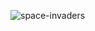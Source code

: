 ![space-invaders](https://user-images.githubusercontent.com/60116954/108061655-88380780-7050-11eb-998a-bf643542cf34.jpg)
